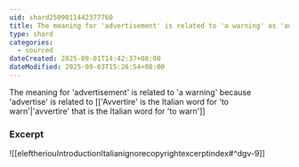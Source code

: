 ```yaml
---
uid: shard2509011442377760
title: The meaning for 'advertisement' is related to 'a warning' as 'advertise' is related to the Italian word 'avvertire' that means 'to warn'
type: shard
categories:
  - sourced
dateCreated: 2025-09-01T14:42:37+08:00
dateModified: 2025-09-03T15:26:54+08:00
---
```

The meaning for 'advertisement' is related to 'a warning' because 'advertise' is related to [['Avvertire' is the Italian word for 'to warn'|'avvertire' that is the Italian word for 'to warn']]

### Excerpt
![[eleftheriouIntroductionItalianignorecopyrightexcerptindex#^dgv-9]]